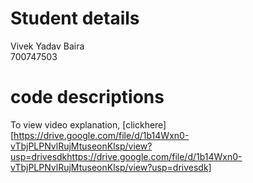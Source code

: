 # Student details
Vivek Yadav Baira
</br>
700747503

# code descriptions




To view video explanation, [clickhere][https://drive.google.com/file/d/1b14Wxn0-vTbjPLPNvlRujMtuseonKlsp/view?usp=drivesdkhttps://drive.google.com/file/d/1b14Wxn0-vTbjPLPNvlRujMtuseonKlsp/view?usp=drivesdk]
